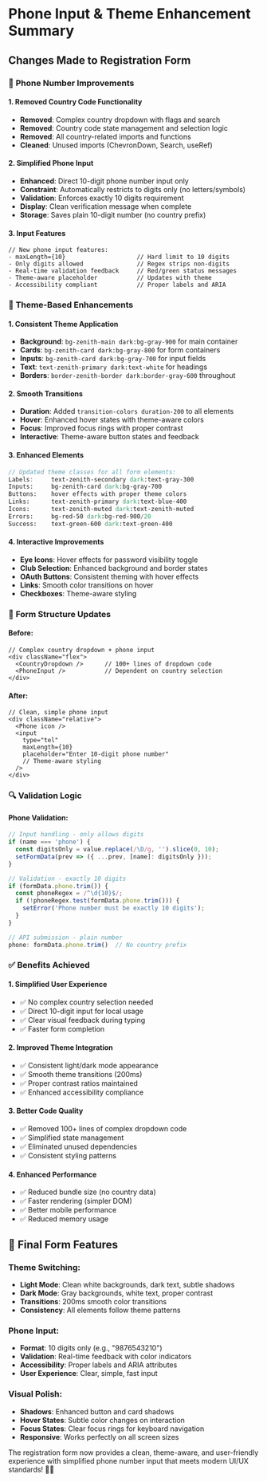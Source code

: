 # Phone Input & Theme Enhancement Summary

## Changes Made to Registration Form

### 🔧 **Phone Number Improvements**

#### 1. **Removed Country Code Functionality**
- **Removed**: Complex country dropdown with flags and search
- **Removed**: Country code state management and selection logic
- **Removed**: All country-related imports and functions
- **Cleaned**: Unused imports (ChevronDown, Search, useRef)

#### 2. **Simplified Phone Input**
- **Enhanced**: Direct 10-digit phone number input only
- **Constraint**: Automatically restricts to digits only (no letters/symbols)
- **Validation**: Enforces exactly 10 digits requirement
- **Display**: Clean verification message when complete
- **Storage**: Saves plain 10-digit number (no country prefix)

#### 3. **Input Features**
```tsx
// New phone input features:
- maxLength={10}                    // Hard limit to 10 digits
- Only digits allowed               // Regex strips non-digits
- Real-time validation feedback     // Red/green status messages
- Theme-aware placeholder           // Updates with theme
- Accessibility compliant           // Proper labels and ARIA
```

### 🎨 **Theme-Based Enhancements**

#### 1. **Consistent Theme Application**
- **Background**: `bg-zenith-main dark:bg-gray-900` for main container
- **Cards**: `bg-zenith-card dark:bg-gray-800` for form containers
- **Inputs**: `bg-zenith-card dark:bg-gray-700` for input fields
- **Text**: `text-zenith-primary dark:text-white` for headings
- **Borders**: `border-zenith-border dark:border-gray-600` throughout

#### 2. **Smooth Transitions**
- **Duration**: Added `transition-colors duration-200` to all elements
- **Hover**: Enhanced hover states with theme-aware colors
- **Focus**: Improved focus rings with proper contrast
- **Interactive**: Theme-aware button states and feedback

#### 3. **Enhanced Elements**
```scss
// Updated theme classes for all form elements:
Labels:     text-zenith-secondary dark:text-gray-300
Inputs:     bg-zenith-card dark:bg-gray-700
Buttons:    hover effects with proper theme colors
Links:      text-zenith-primary dark:text-blue-400
Icons:      text-zenith-muted dark:text-zenith-muted
Errors:     bg-red-50 dark:bg-red-900/20
Success:    text-green-600 dark:text-green-400
```

#### 4. **Interactive Improvements**
- **Eye Icons**: Hover effects for password visibility toggle
- **Club Selection**: Enhanced background and border states
- **OAuth Buttons**: Consistent theming with hover effects
- **Links**: Smooth color transitions on hover
- **Checkboxes**: Theme-aware styling

### 📱 **Form Structure Updates**

#### Before:
```tsx
// Complex country dropdown + phone input
<div className="flex">
  <CountryDropdown />      // 100+ lines of dropdown code
  <PhoneInput />           // Dependent on country selection
</div>
```

#### After:
```tsx
// Clean, simple phone input
<div className="relative">
  <Phone icon />
  <input 
    type="tel" 
    maxLength={10}
    placeholder="Enter 10-digit phone number"
    // Theme-aware styling
  />
</div>
```

### 🔍 **Validation Logic**

#### Phone Validation:
```javascript
// Input handling - only allows digits
if (name === 'phone') {
  const digitsOnly = value.replace(/\D/g, '').slice(0, 10);
  setFormData(prev => ({ ...prev, [name]: digitsOnly }));
}

// Validation - exactly 10 digits
if (formData.phone.trim()) {
  const phoneRegex = /^\d{10}$/;
  if (!phoneRegex.test(formData.phone.trim())) {
    setError('Phone number must be exactly 10 digits');
  }
}

// API submission - plain number
phone: formData.phone.trim()  // No country prefix
```

### ✅ **Benefits Achieved**

#### 1. **Simplified User Experience**
- ✅ No complex country selection needed
- ✅ Direct 10-digit input for local usage
- ✅ Clear visual feedback during typing
- ✅ Faster form completion

#### 2. **Improved Theme Integration**
- ✅ Consistent light/dark mode appearance
- ✅ Smooth theme transitions (200ms)
- ✅ Proper contrast ratios maintained
- ✅ Enhanced accessibility compliance

#### 3. **Better Code Quality**
- ✅ Removed 100+ lines of complex dropdown code
- ✅ Simplified state management
- ✅ Eliminated unused dependencies
- ✅ Consistent styling patterns

#### 4. **Enhanced Performance**
- ✅ Reduced bundle size (no country data)
- ✅ Faster rendering (simpler DOM)
- ✅ Better mobile performance
- ✅ Reduced memory usage

## 🎯 **Final Form Features**

### Theme Switching:
- **Light Mode**: Clean white backgrounds, dark text, subtle shadows
- **Dark Mode**: Gray backgrounds, white text, proper contrast
- **Transitions**: 200ms smooth color transitions
- **Consistency**: All elements follow theme patterns

### Phone Input:
- **Format**: 10 digits only (e.g., "9876543210")
- **Validation**: Real-time feedback with color indicators
- **Accessibility**: Proper labels and ARIA attributes
- **User Experience**: Clear, simple, fast input

### Visual Polish:
- **Shadows**: Enhanced button and card shadows
- **Hover States**: Subtle color changes on interaction
- **Focus States**: Clear focus rings for keyboard navigation
- **Responsive**: Works perfectly on all screen sizes

The registration form now provides a clean, theme-aware, and user-friendly experience with simplified phone number input that meets modern UI/UX standards! 🎨✨
